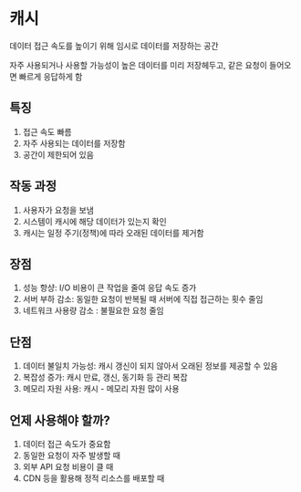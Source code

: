 # 캐시

데이터 접근 속도를 높이기 위해 임시로 데이터를 저장하는 공간

자주 사용되거나 사용할 가능성이 높은 데이터를 미리 저장헤두고, 같은 요청이 들어오면 빠르게 응답하게 함

## 특징

1. 접근 속도 빠름
2. 자주 사용되는 데이터를 저장함
3. 공간이 제한되어 있음

## 작동 과정

1. 사용자가 요청을 보냄
2. 시스템이 캐시에 해당 데이터가 있는지 확인
3. 캐시는 일정 주기(정책)에 따라 오래된 데이터를 제거함

## 장점

1. 성능 항샹: I/O 비용이 큰 작업을 줄여 응답 속도 증가
2. 서버 부하 감소: 동일한 요청이 반복될 때 서버에 직접 접근하는 횟수 줄임
3. 네트워크 사용량 감소 : 불필요한 요청 줄임

## 단점

1. 데이터 불일치 가능성: 캐시 갱신이 되지 않아서 오래된 정보를 제공할 수 있음
2. 복잡성 증가: 캐시 만료, 갱신, 동기화 등 관리 복잡
3. 메모리 자원 사용: 캐시 - 메모리 자원 많이 사용

## 언제 사용해야 할까?

1. 데이터 접근 속도가 중요함
2. 동일한 요청이 자주 발생할 때
3. 외부 API 요청 비용이 클 때
4. CDN 등을 활용해 정적 리소스를 배포할 때